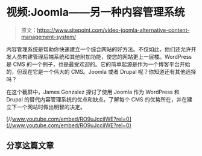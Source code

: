 # 视频:Joomla——另一种内容管理系统

> 原文：<https://www.sitepoint.com/video-joomla-alternative-content-management-system/>

内容管理系统是帮助你快速建立一个综合网站的好方法。不仅如此，他们还允许开发人员构建管理后端系统和其他附加功能，使您的网站更上一层楼。WordPress 是 CMS 的一个例子，也是最受欢迎的。它的简单起源是作为一个博客平台开始的，但现在它是一个伟大的 CMS。Joomla 或者 Drupal 呢？你知道还有其他选择吗？

在这个截屏中，James Gonzalez 探讨了使用 Joomla 作为 WordPress 和 Drupal 的替代内容管理系统的优点和缺点。了解每个 CMS 的优势所在，并在建立下一个网站时做出明智的决定。

[//www.youtube.com/embed/RO9uJccilWE?rel=0](//www.youtube.com/embed/RO9uJccilWE?rel=0)

## 分享这篇文章